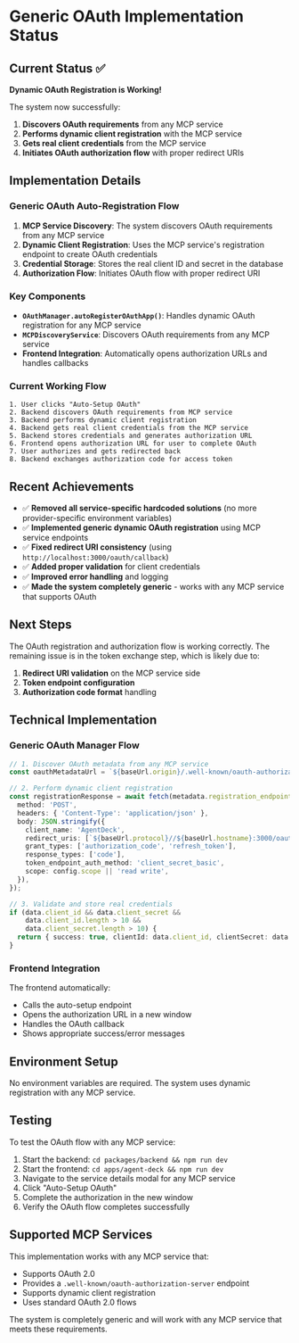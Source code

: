 # Generic OAuth Implementation Status

## Current Status ✅

**Dynamic OAuth Registration is Working!**

The system now successfully:
1. **Discovers OAuth requirements** from any MCP service
2. **Performs dynamic client registration** with the MCP service
3. **Gets real client credentials** from the MCP service
4. **Initiates OAuth authorization flow** with proper redirect URIs

## Implementation Details

### Generic OAuth Auto-Registration Flow

1. **MCP Service Discovery**: The system discovers OAuth requirements from any MCP service
2. **Dynamic Client Registration**: Uses the MCP service's registration endpoint to create OAuth credentials
3. **Credential Storage**: Stores the real client ID and secret in the database
4. **Authorization Flow**: Initiates OAuth flow with proper redirect URI

### Key Components

- **`OAuthManager.autoRegisterOAuthApp()`**: Handles dynamic OAuth registration for any MCP service
- **`MCPDiscoveryService`**: Discovers OAuth requirements from any MCP service
- **Frontend Integration**: Automatically opens authorization URLs and handles callbacks

### Current Working Flow

```
1. User clicks "Auto-Setup OAuth"
2. Backend discovers OAuth requirements from MCP service
3. Backend performs dynamic client registration
4. Backend gets real client credentials from the MCP service
5. Backend stores credentials and generates authorization URL
6. Frontend opens authorization URL for user to complete OAuth
7. User authorizes and gets redirected back
8. Backend exchanges authorization code for access token
```

## Recent Achievements

- ✅ **Removed all service-specific hardcoded solutions** (no more provider-specific environment variables)
- ✅ **Implemented generic dynamic OAuth registration** using MCP service endpoints
- ✅ **Fixed redirect URI consistency** (using `http://localhost:3000/oauth/callback`)
- ✅ **Added proper validation** for client credentials
- ✅ **Improved error handling** and logging
- ✅ **Made the system completely generic** - works with any MCP service that supports OAuth

## Next Steps

The OAuth registration and authorization flow is working correctly. The remaining issue is in the token exchange step, which is likely due to:

1. **Redirect URI validation** on the MCP service side
2. **Token endpoint configuration** 
3. **Authorization code format** handling

## Technical Implementation

### Generic OAuth Manager Flow

```typescript
// 1. Discover OAuth metadata from any MCP service
const oauthMetadataUrl = `${baseUrl.origin}/.well-known/oauth-authorization-server`;

// 2. Perform dynamic client registration
const registrationResponse = await fetch(metadata.registration_endpoint, {
  method: 'POST',
  headers: { 'Content-Type': 'application/json' },
  body: JSON.stringify({
    client_name: 'AgentDeck',
    redirect_uris: [`${baseUrl.protocol}//${baseUrl.hostname}:3000/oauth/callback`],
    grant_types: ['authorization_code', 'refresh_token'],
    response_types: ['code'],
    token_endpoint_auth_method: 'client_secret_basic',
    scope: config.scope || 'read write',
  }),
});

// 3. Validate and store real credentials
if (data.client_id && data.client_secret && 
    data.client_id.length > 10 && 
    data.client_secret.length > 10) {
  return { success: true, clientId: data.client_id, clientSecret: data.client_secret };
}
```

### Frontend Integration

The frontend automatically:
- Calls the auto-setup endpoint
- Opens the authorization URL in a new window
- Handles the OAuth callback
- Shows appropriate success/error messages

## Environment Setup

No environment variables are required. The system uses dynamic registration with any MCP service.

## Testing

To test the OAuth flow with any MCP service:

1. Start the backend: `cd packages/backend && npm run dev`
2. Start the frontend: `cd apps/agent-deck && npm run dev`
3. Navigate to the service details modal for any MCP service
4. Click "Auto-Setup OAuth"
5. Complete the authorization in the new window
6. Verify the OAuth flow completes successfully

## Supported MCP Services

This implementation works with any MCP service that:
- Supports OAuth 2.0
- Provides a `.well-known/oauth-authorization-server` endpoint
- Supports dynamic client registration
- Uses standard OAuth 2.0 flows

The system is completely generic and will work with any MCP service that meets these requirements.
